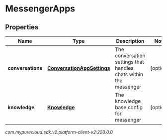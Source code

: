 # MessengerApps


## Properties

| Name | Type | Description | Notes |
| ------------ | ------------- | ------------- | ------------- |
| **conversations** | [**ConversationAppSettings**](ConversationAppSettings) | The conversation settings that handles chats within the messenger |  [optional] |
| **knowledge** | [**Knowledge**](Knowledge) | The knowledge base config for messenger |  [optional] |




_com.mypurecloud.sdk.v2:platform-client-v2:220.0.0_
